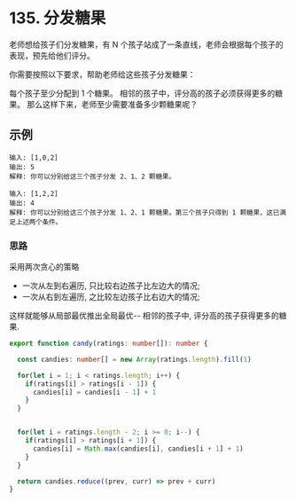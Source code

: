 # 135. 分发糖果

老师想给孩子们分发糖果，有 N 个孩子站成了一条直线，老师会根据每个孩子的表现，预先给他们评分。

你需要按照以下要求，帮助老师给这些孩子分发糖果：

每个孩子至少分配到 1 个糖果。
相邻的孩子中，评分高的孩子必须获得更多的糖果。
那么这样下来，老师至少需要准备多少颗糖果呢？

## 示例

```
输入: [1,0,2]
输出: 5
解释: 你可以分别给这三个孩子分发 2、1、2 颗糖果。
```

```
输入: [1,2,2]
输出: 4
解释: 你可以分别给这三个孩子分发 1、2、1 颗糖果。第三个孩子只得到 1 颗糖果，这已满足上述两个条件。
```

### 思路 

采用两次贪心的策略
* 一次从左到右遍历, 只比较右边孩子比左边大的情况;
* 一次从右到左遍历, 之比较左边孩子比右边大的情况; 

这样就能够从局部最优推出全局最优-- 相邻的孩子中, 评分高的孩子获得更多的糖果.

```typescript
export function candy(ratings: number[]): number {

  const candies: number[] = new Array(ratings.length).fill(1)

  for(let i = 1; i < ratings.length; i++) {
    if(ratings[i] > ratings[i - 1]) {
      candies[i] = candies[i - 1] + 1
    }   
  }


  for(let i = ratings.length - 2; i >= 0; i--) {
    if(ratings[i] > ratings[i + 1]) {
      candies[i] = Math.max(candies[i], candies[i + 1] + 1) 
    }
  }

  return candies.reduce((prev, curr) => prev + curr)
}
```




